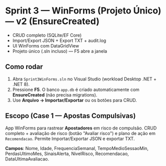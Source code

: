 
# Sprint 3 — WinForms (Projeto Único) — v2 (EnsureCreated)

- CRUD completo (SQLite/EF Core)
- Import/Export JSON + Export TXT + audit.log
- UI WinForms com DataGridView
- Projeto único (.sln incluso) — F5 abre a janela

## Como rodar
1) Abra `Sprint3WinForms.sln` no Visual Studio (workload Desktop .NET + .NET 8).  
2) Pressione **F5**. O banco `app.db` é criado automaticamente com **EnsureCreated** (não precisa migrations).  
3) Use **Arquivo → Importar/Exportar** ou os botões para CRUD.


## Escopo (Case 1 — Apostas Compulsivas)
App WinForms para rastrear **Apostadores** em risco de compulsão. CRUD completo + avaliação de risco (botão "Avaliar risco") e plano de ação em `Recomendacao`.
Permite Importar/Exportar JSON e exportar TXT.

**Campos**: Nome, Idade, FrequenciaSemanal, TempoMedioSessaoMin, PerdasUltimoMes, SinaisAlerta, NivelRisco, Recomendacao, DataUltimaAvaliacao.
